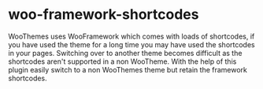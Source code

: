 # woo-framework-shortcodes
WooThemes uses WooFramework which comes with loads of shortcodes, if you have used the theme for a long time you may have used the 
shortcodes in your pages. Switching over to another theme becomes difficult as the shortcodes aren't supported in a non WooTheme. 
With the help of this plugin easily switch to a non WooThemes theme but retain the framework shortcodes.
